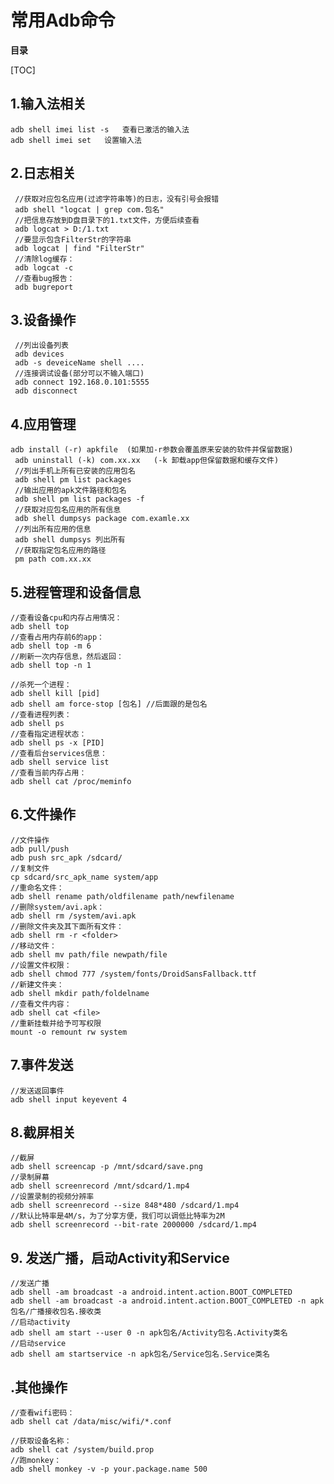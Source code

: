 # 常用Adb命令

**目录**

[TOC]

## 1.输入法相关  

	adb shell imei list -s   查看已激活的输入法
	adb shell imei set   设置输入法

## 2.日志相关  
    
     //获取对应包名应用(过滤字符串等)的日志，没有引号会报错
     adb shell "logcat | grep com.包名"                         
     //把信息存放到D盘目录下的1.txt文件，方便后续查看
     adb logcat > D:/1.txt
     //要显示包含FilterStr的字符串
     adb logcat | find "FilterStr"   
     //清除log缓存：
     adb logcat -c
     //查看bug报告：
     adb bugreport
	 
## 3.设备操作
     
     //列出设备列表
     adb devices
     adb -s deveiceName shell ....
     //连接调试设备(部分可以不输入端口)
     adb connect 192.168.0.101:5555 
     adb disconnect
	 
## 4.应用管理
    
    adb install (-r) apkfile  (如果加-r参数会覆盖原来安装的软件并保留数据)
	 adb uninstall (-k) com.xx.xx   (-k 卸载app但保留数据和缓存文件)
	 //列出手机上所有已安装的应用包名
	 adb shell pm list packages 
	 //输出应用的apk文件路径和包名
	 adb shell pm list packages -f
	 //获取对应包名应用的所有信息
	 adb shell dumpsys package com.examle.xx
	 //列出所有应用的信息
	 adb shell dumpsys 列出所有
	 //获取指定包名应用的路径
	 pm path com.xx.xx 
	 
## 5.进程管理和设备信息
    
    //查看设备cpu和内存占用情况：
	adb shell top
	//查看占用内存前6的app：
	adb shell top -m 6
	//刷新一次内存信息，然后返回：
	adb shell top -n 1
	
	//杀死一个进程：
	adb shell kill [pid]
	adb shell am force-stop [包名] //后面跟的是包名
	//查看进程列表：
	adb shell ps
	//查看指定进程状态：
	adb shell ps -x [PID]
	//查看后台services信息：
	adb shell service list
	//查看当前内存占用：
	adb shell cat /proc/meminfo
	
## 6.文件操作
    
    //文件操作
	adb pull/push
	adb push src_apk /sdcard/
	//复制文件
	cp sdcard/src_apk_name system/app
	//重命名文件：
	adb shell rename path/oldfilename path/newfilename
	//删除system/avi.apk：
	adb shell rm /system/avi.apk
	//删除文件夹及其下面所有文件：
	adb shell rm -r <folder>
	//移动文件：
	adb shell mv path/file newpath/file
	//设置文件权限：
	adb shell chmod 777 /system/fonts/DroidSansFallback.ttf
	//新建文件夹：
	adb shell mkdir path/foldelname
	//查看文件内容：
	adb shell cat <file>
	//重新挂载并给予可写权限
	mount -o remount rw system
	
## 7.事件发送
    
    //发送返回事件
	adb shell input keyevent 4 
	
## 8.截屏相关
	
	//截屏
	adb shell screencap -p /mnt/sdcard/save.png
	//录制屏幕
	adb shell screenrecord /mnt/sdcard/1.mp4
	//设置录制的视频分辨率
	adb shell screenrecord --size 848*480 /sdcard/1.mp4
	//默认比特率是4M/s，为了分享方便，我们可以调低比特率为2M
	adb shell screenrecord --bit-rate 2000000 /sdcard/1.mp4

## 9. 发送广播，启动Activity和Service
	
	//发送广播
	adb shell -am broadcast -a android.intent.action.BOOT_COMPLETED
	adb shell -am broadcast -a android.intent.action.BOOT_COMPLETED -n apk包名/广播接收包名.接收类
	//启动activity
	adb shell am start --user 0 -n apk包名/Activity包名.Activity类名
	//启动service
	adb shell am startservice -n apk包名/Service包名.Service类名

	
	
## .其他操作
    
	//查看wifi密码：
	adb shell cat /data/misc/wifi/*.conf
	
	//获取设备名称：
	adb shell cat /system/build.prop
	//跑monkey：
	adb shell monkey -v -p your.package.name 500

        

	 






